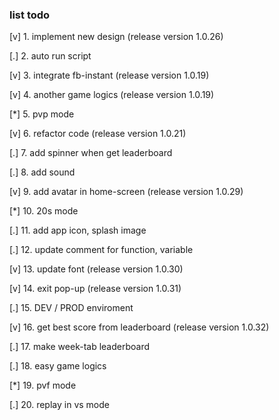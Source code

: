 ### list todo

[v] 1. implement new design (release version 1.0.26)

[.] 2. auto run script

[v] 3. integrate fb-instant (release version 1.0.19)

[v] 4. another game logics (release version 1.0.19)

[*] 5. pvp mode

[v] 6. refactor code (release version 1.0.21)

[.] 7. add spinner when get leaderboard

[.] 8. add sound

[v] 9. add avatar in home-screen (release version 1.0.29)

[*] 10. 20s mode

[.] 11. add app icon, splash image

[.] 12. update comment for function, variable

[v] 13. update font (release version 1.0.30)

[v] 14. exit pop-up (release version 1.0.31)

[.] 15. DEV / PROD enviroment

[v] 16. get best score from leaderboard (release version 1.0.32)

[.] 17. make week-tab leaderboard

[.] 18. easy game logics

[*] 19. pvf mode

[.] 20. replay in vs mode
